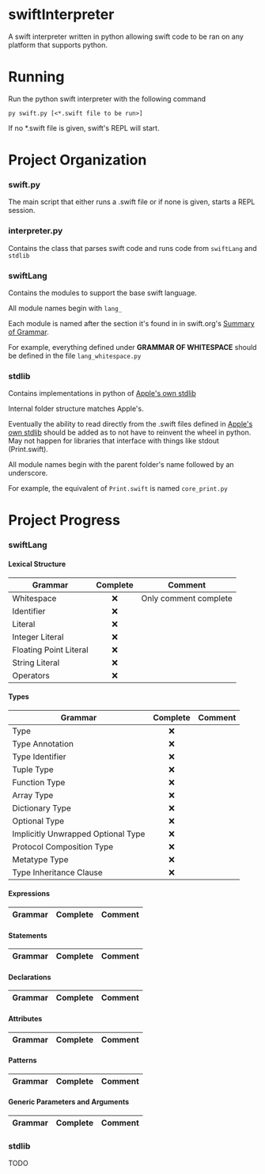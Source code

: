 # swiftInterpreter
A swift interpreter written in python allowing swift code to be ran on any platform that supports python.

# Running
Run the python swift interpreter with the following command
```
py swift.py [<*.swift file to be run>]
```
If no *.swift file is given, swift's REPL will start.

# Project Organization
### swift.py
The main script that either runs a .swift file or if none is given, starts a REPL session.

### interpreter.py
Contains the class that parses swift code and runs code from `swiftLang` and `stdlib`

### swiftLang
Contains the modules to support the base swift language.

All module names begin with `lang_` 

Each module is named after the section it's found in in swift.org's [Summary of Grammar].

For example, everything defined under **GRAMMAR OF WHITESPACE** should be defined in the file `lang_whitespace.py`

### stdlib
Contains implementations in python of [Apple's own stdlib]

Internal folder structure matches Apple's. 

Eventually the ability to read directly from the .swift files defined in [Apple's own stdlib] should be added as to not have to reinvent the wheel in python. May not happen for libraries that interface with things like stdout (Print.swift).

All module names begin with the parent folder's name followed by an underscore. 

For example, the equivalent of `Print.swift` is named `core_print.py`



[Summary of Grammar]: https://docs.swift.org/swift-book/ReferenceManual/zzSummaryOfTheGrammar.html
[Apple's own stdlib]: https://github.com/apple/swift/tree/master/stdlib

# Project Progress

### swiftLang

<!---   use :x: emoji as no and :heavy_check_mark: as yes --->
#### Lexical Structure
|               Grammar               |       Complete     | Comment
| ----------------------------------- |:------------------:| -------
| Whitespace                          | :x:                | Only comment complete
| Identifier                          | :x:                | 
| Literal                             | :x:                | 
| Integer Literal                     | :x:                | 
| Floating Point Literal              | :x:                | 
| String Literal                      | :x:                | 
| Operators                           | :x:                | 

#### Types
|               Grammar               |       Complete     | Comment
| ----------------------------------- |:------------------:| -------
| Type                                | :x:                | 
| Type Annotation                     | :x:                | 
| Type Identifier                     | :x:                | 
| Tuple Type                          | :x:                | 
| Function Type                       | :x:                | 
| Array Type                          | :x:                | 
| Dictionary Type                     | :x:                | 
| Optional Type                       | :x:                | 
| Implicitly Unwrapped Optional Type  | :x:                | 
| Protocol Composition Type           | :x:                | 
| Metatype Type                       | :x:                | 
| Type Inheritance Clause             | :x:                | 

#### Expressions
|               Grammar               |       Complete     | Comment
| ----------------------------------- |:------------------:| -------

#### Statements
|               Grammar               |       Complete     | Comment
| ----------------------------------- |:------------------:| -------

#### Declarations
|               Grammar               |       Complete     | Comment
| ----------------------------------- |:------------------:| -------

#### Attributes
|               Grammar               |       Complete     | Comment
| ----------------------------------- |:------------------:| -------

#### Patterns
|               Grammar               |       Complete     | Comment
| ----------------------------------- |:------------------:| -------

#### Generic Parameters and Arguments
|               Grammar               |       Complete     | Comment
| ----------------------------------- |:------------------:| -------


### stdlib
TODO
